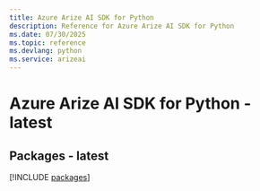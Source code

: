 ```yaml
---
title: Azure Arize AI SDK for Python
description: Reference for Azure Arize AI SDK for Python
ms.date: 07/30/2025
ms.topic: reference
ms.devlang: python
ms.service: arizeai
---
```

# Azure Arize AI SDK for Python - latest
## Packages - latest
[!INCLUDE [packages](arize-ai-index.md)]